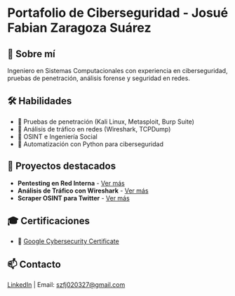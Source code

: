 # Portafolio de Ciberseguridad - Josué Fabian Zaragoza Suárez

## 🚀 Sobre mí
Ingeniero en Sistemas Computacionales con experiencia en ciberseguridad, pruebas de penetración, análisis forense y seguridad en redes.

## 🛠️ Habilidades
- 🔹 Pruebas de penetración (Kali Linux, Metasploit, Burp Suite)
- 🔹 Análisis de tráfico en redes (Wireshark, TCPDump)
- 🔹 OSINT e Ingeniería Social
- 🔹 Automatización con Python para ciberseguridad

## 📂 Proyectos destacados
- **Pentesting en Red Interna** - [Ver más](./Ethical-Hacking/pentesting-report-empresaX.md)
- **Análisis de Tráfico con Wireshark** - [Ver más](./Network-Security/pcap-analysis-wireshark/)
- **Scraper OSINT para Twitter** - [Ver más](./OSINT/twitter-scraper.py)

## 🎓 Certificaciones
- 📜 [Google Cybersecurity Certificate](./Certifications/google-cybersecurity-certificate.pdf)

## 📫 Contacto
[LinkedIn](www.linkedin.com/in/josue-fabian-zaragoza-suarez-868505307) | Email: szfj020327@gmail.com
